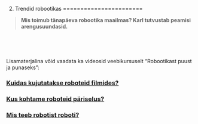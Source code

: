 



 2. Trendid robootikas
=======================











> 
> 
> **Mis toimub tänapäeva robootika maailmas? Karl tutvustab peamisi arengusuundasid.**
> 
> 
> 
> 








  








  




 Lisamaterjalina võid vaadata ka videosid veebikursuselt “Robootikast puust ja punaseks”:




### [Kuidas kujutatakse roboteid filmides?](#)






 




### [Kus kohtame roboteid päriselus?](#)











### [Mis teeb robotist roboti?](#)










 
